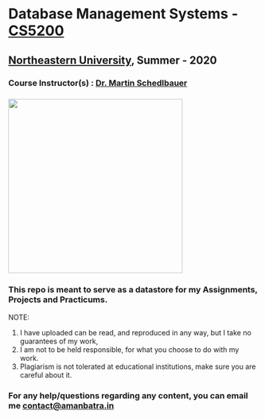 # Database Management Systems - [CS5200](https://wl11gp.neu.edu/udcprod8/bwckctlg.p_disp_course_detail?cat_term_in=202010&subj_code_in=CS&crse_numb_in=5200 "CS5200")<br>
## [Northeastern University](https://northeastern.edu "Northeastern University"), Summer - 2020
### Course Instructor(s) : [Dr. Martin Schedlbauer](https://www.khoury.northeastern.edu/people/martin-schedlbauer/ "Dr. Martin Schedlbauer") 
### <img src="https://amanbatra.in/static/img3/dbms.png" width="350">
### This repo is meant to serve as a datastore for my Assignments, Projects and Practicums. 

NOTE:
1. I have uploaded can be read, and reproduced in any way, but I take no guarantees of my work, 
2. I am not to be held responsible, for what you choose to do with my work.
3. Plagiarism is not tolerated at educational institutions, make sure you are careful about it.

### For any help/questions regarding any content, you can email me contact@amanbatra.in
